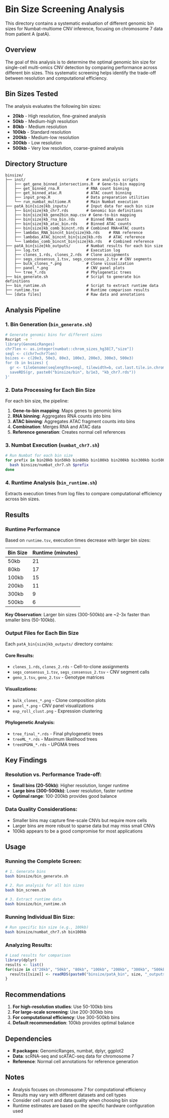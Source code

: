 # Bin Size Screening Analysis

This directory contains a systematic evaluation of different genomic bin sizes for Numbat-multiome CNV inference, focusing on chromosome 7 data from patient A (patA).

## Overview

The goal of this analysis is to determine the optimal genomic bin size for single-cell multi-omics CNV detection by comparing performance across different bin sizes. This systematic screening helps identify the trade-off between resolution and computational efficiency.

## Bin Sizes Tested

The analysis evaluates the following bin sizes:
- **20kb** - High resolution, fine-grained analysis
- **50kb** - Medium-high resolution
- **80kb** - Medium resolution
- **100kb** - Standard resolution
- **200kb** - Medium-low resolution
- **300kb** - Low resolution
- **500kb** - Very low resolution, coarse-grained analysis

## Directory Structure

```
binsize/
├── inst/                           # Core analysis scripts
│   ├── get_gene_binned_intersections.R  # Gene-to-bin mapping
│   ├── get_binned_rna.R            # RNA count binning
│   ├── get_binned_atac.R           # ATAC count binning
│   ├── input_prep.R                # Data preparation utilities
│   └── run_numbat_multiome.R       # Main Numbat execution
├── patA_bin{size}kb_inputs/        # Input data for each bin size
│   ├── bin{size}kb_chr7.rds        # Genomic bin definitions
│   ├── bin{size}kb_gene2bin_map.csv # Gene-to-bin mapping
│   ├── bin{size}kb_rna_bin.rds     # Binned RNA counts
│   ├── bin{size}kb_atac_bin.rds    # Binned ATAC counts
│   ├── bin{size}kb_comb_bincnt.rds # Combined RNA+ATAC counts
│   ├── lambdas_RNA_bincnt_bin{size}kb.rds    # RNA reference
│   ├── lambdas_ATAC_bincnt_bin{size}kb.rds   # ATAC reference
│   └── lambdas_comb_bincnt_bin{size}kb.rds   # Combined reference
├── patA_bin{size}kb_outputs/       # Numbat results for each bin size
│   ├── log.txt                     # Execution log
│   ├── clones_1.rds, clones_2.rds  # Clone assignments
│   ├── segs_consensus_1.tsv, segs_consensus_2.tsv # CNV segments
│   ├── bulk_clones_*.png           # Clone visualization
│   ├── panel_*.png                 # CNV panel plots
│   └── tree_*.rds                  # Phylogenetic trees
├── bin_generate.sh                 # Script to generate bin definitions
├── bin_runtime.sh                  # Script to extract runtime data
├── runtime.tsv                     # Runtime comparison results
└── [data files]                    # Raw data and annotations
```

## Analysis Pipeline

### 1. Bin Generation (`bin_generate.sh`)
```bash
# Generate genomic bins for different sizes
Rscript -e '
library(GenomicRanges)
chr7len <- as.integer(numbat::chrom_sizes_hg38[7,"size"])
seql <- c(chr7=chr7len)
bsizes <- c(20e3, 50e3, 80e3, 100e3, 200e3, 300e3, 500e3)
for (b in bsizes) {
  gr <- tileGenome(seqlengths=seql, tilewidth=b, cut.last.tile.in.chrom=TRUE)
  saveRDS(gr, paste0("binsize/bin", b/1e3, "kb_chr7.rds"))
}'
```

### 2. Data Processing for Each Bin Size
For each bin size, the pipeline:
1. **Gene-to-bin mapping**: Maps genes to genomic bins
2. **RNA binning**: Aggregates RNA counts into bins
3. **ATAC binning**: Aggregates ATAC fragment counts into bins
4. **Combination**: Merges RNA and ATAC data
5. **Reference generation**: Creates normal cell references

### 3. Numbat Execution (`numbat_chr7.sh`)
```bash
# Run Numbat for each bin size
for prefix in bin20kb bin50kb bin80kb bin100kb bin200kb bin300kb bin500kb; do
  bash binsize/numbat_chr7.sh $prefix
done
```

### 4. Runtime Analysis (`bin_runtime.sh`)
Extracts execution times from log files to compare computational efficiency across bin sizes.

## Results

### Runtime Performance
Based on `runtime.tsv`, execution times decrease with larger bin sizes:

| Bin Size | Runtime (minutes) |
|----------|------------------|
| 50kb     | 21               |
| 80kb     | 17               |
| 100kb    | 15               |
| 200kb    | 11               |
| 300kb    | 9                |
| 500kb    | 6                |

**Key Observation**: Larger bin sizes (300-500kb) are ~2-3x faster than smaller bins (50-100kb).

### Output Files for Each Bin Size

Each `patA_bin{size}kb_outputs/` directory contains:

#### **Core Results:**
- `clones_1.rds`, `clones_2.rds` - Cell-to-clone assignments
- `segs_consensus_1.tsv`, `segs_consensus_2.tsv` - CNV segment calls
- `geno_1.tsv`, `geno_2.tsv` - Genotype matrices

#### **Visualizations:**
- `bulk_clones_*.png` - Clone composition plots
- `panel_*.png` - CNV panel visualizations
- `exp_roll_clust.png` - Expression clustering

#### **Phylogenetic Analysis:**
- `tree_final_*.rds` - Final phylogenetic trees
- `treeML_*.rds` - Maximum likelihood trees
- `treeUPGMA_*.rds` - UPGMA trees

## Key Findings

### **Resolution vs. Performance Trade-off:**
- **Small bins (20-50kb)**: Higher resolution, longer runtime
- **Large bins (300-500kb)**: Lower resolution, faster runtime
- **Optimal range**: 100-200kb provides good balance

### **Data Quality Considerations:**
- Smaller bins may capture fine-scale CNVs but require more cells
- Larger bins are more robust to sparse data but may miss small CNVs
- 100kb appears to be a good compromise for most applications

## Usage

### **Running the Complete Screen:**
```bash
# 1. Generate bins
bash binsize/bin_generate.sh

# 2. Run analysis for all bin sizes
bash bin_screen.sh

# 3. Extract runtime data
bash binsize/bin_runtime.sh
```

### **Running Individual Bin Size:**
```bash
# Run specific bin size (e.g., 100kb)
bash binsize/numbat_chr7.sh bin100kb
```

### **Analyzing Results:**
```r
# Load results for comparison
library(dplyr)
results <- list()
for(size in c("20kb", "50kb", "80kb", "100kb", "200kb", "300kb", "500kb")) {
  results[[size]] <- readRDS(paste0("binsize/patA_bin", size, "_outputs/clones_2.rds"))
}
```

## Recommendations

1. **For high-resolution studies**: Use 50-100kb bins
2. **For large-scale screening**: Use 200-300kb bins
3. **For computational efficiency**: Use 300-500kb bins
4. **Default recommendation**: 100kb provides optimal balance

## Dependencies

- **R packages**: GenomicRanges, numbat, dplyr, ggplot2
- **Data**: scRNA-seq and scATAC-seq data for chromosome 7
- **Reference**: Normal cell annotations for reference generation

## Notes

- Analysis focuses on chromosome 7 for computational efficiency
- Results may vary with different datasets and cell types
- Consider cell count and data quality when choosing bin size
- Runtime estimates are based on the specific hardware configuration used 